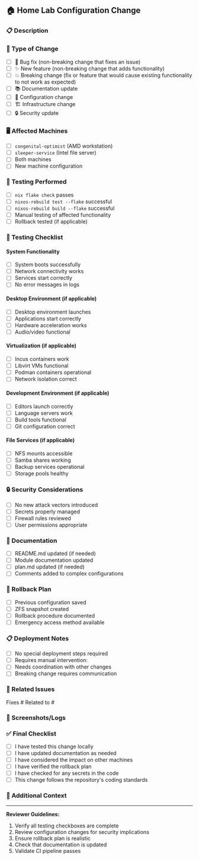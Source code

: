 ## 🏠 Home Lab Configuration Change

### 📋 Description
<!-- Describe what this PR does and why -->

### 🎯 Type of Change
<!-- Mark all that apply -->
- [ ] 🐛 Bug fix (non-breaking change that fixes an issue)
- [ ] ✨ New feature (non-breaking change that adds functionality)
- [ ] 💥 Breaking change (fix or feature that would cause existing functionality to not work as expected)
- [ ] 📚 Documentation update
- [ ] 🔧 Configuration change
- [ ] 🏗️ Infrastructure change
- [ ] 🔒 Security update

### 🖥️ Affected Machines
<!-- Mark all machines affected by this change -->
- [ ] `congenital-optimist` (AMD workstation)
- [ ] `sleeper-service` (Intel file server)
- [ ] Both machines
- [ ] New machine configuration

### 🧪 Testing Performed
<!-- Describe how you tested these changes -->
- [ ] `nix flake check` passes
- [ ] `nixos-rebuild test --flake` successful
- [ ] `nixos-rebuild build --flake` successful
- [ ] Manual testing of affected functionality
- [ ] Rollback tested (if applicable)

### 📝 Testing Checklist
<!-- Check all items that were verified -->
#### System Functionality
- [ ] System boots successfully
- [ ] Network connectivity works
- [ ] Services start correctly
- [ ] No error messages in logs

#### Desktop Environment (if applicable)
- [ ] Desktop environment launches
- [ ] Applications start correctly
- [ ] Hardware acceleration works
- [ ] Audio/video functional

#### Virtualization (if applicable)
- [ ] Incus containers work
- [ ] Libvirt VMs functional
- [ ] Podman containers operational
- [ ] Network isolation correct

#### Development Environment (if applicable)
- [ ] Editors launch correctly
- [ ] Language servers work
- [ ] Build tools functional
- [ ] Git configuration correct

#### File Services (if applicable)
- [ ] NFS mounts accessible
- [ ] Samba shares working
- [ ] Backup services operational
- [ ] Storage pools healthy

### 🔒 Security Considerations
<!-- Any security implications of this change -->
- [ ] No new attack vectors introduced
- [ ] Secrets properly managed
- [ ] Firewall rules reviewed
- [ ] User permissions appropriate

### 📖 Documentation
<!-- Documentation changes -->
- [ ] README.md updated (if needed)
- [ ] Module documentation updated
- [ ] plan.md updated (if needed)
- [ ] Comments added to complex configurations

### 🔄 Rollback Plan
<!-- How to rollback if something goes wrong -->
- [ ] Previous configuration saved
- [ ] ZFS snapshot created
- [ ] Rollback procedure documented
- [ ] Emergency access method available

### 📋 Deployment Notes
<!-- Special considerations for deployment -->
- [ ] No special deployment steps required
- [ ] Requires manual intervention: <!-- describe -->
- [ ] Needs coordination with other changes
- [ ] Breaking change requires communication

### 🔗 Related Issues
<!-- Link any related issues -->
Fixes #<!-- issue number -->
Related to #<!-- issue number -->

### 📸 Screenshots/Logs
<!-- Add any relevant screenshots or log outputs -->

### ✅ Final Checklist
<!-- Verify before submitting -->
- [ ] I have tested this change locally
- [ ] I have updated documentation as needed
- [ ] I have considered the impact on other machines
- [ ] I have verified the rollback plan
- [ ] I have checked for any secrets in the code
- [ ] This change follows the repository's coding standards

### 🧠 Additional Context
<!-- Add any other context about the PR here -->

---

**Reviewer Guidelines:**
1. Verify all testing checkboxes are complete
2. Review configuration changes for security implications
3. Ensure rollback plan is realistic
4. Check that documentation is updated
5. Validate CI pipeline passes

